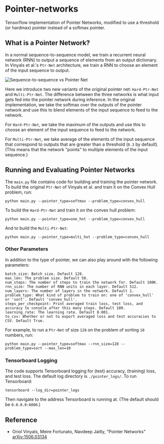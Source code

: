 # Pointer-networks

Tensorflow implementation of Pointer Networks, modified to use a threshold (or hardmax) pointer instead of a softmax pointer.
## What is a Pointer Network?
In a normal sequence-to-sequence model, we train a recurrent neural network (RNN) to output a sequence of elements from an output dictionary. In Vinyals et al.'s `Ptr-Net` architecture, we train a RNN to choose an element of the input sequence to output. 

![Sequence-to-sequence vs Pointer Net](https://github.com/Chanlaw/pointer-networks/blob/master/seq2seqVSptr.jpg "Sequence-to-sequence vs Pointer Net")

Here we introduce two new variants of the original pointer net: `Hard-Ptr-Net` and `Multi-Ptr-Net`. The difference between the three networks is what input gets fed into the pointer network during inference. In the original implementation, we take the softmax over the outputs of the pointer network and use this to blend elements of the input sequence to feed to the network.

For `Hard-Ptr-Net`, we take the maximum of the outputs and use this to choose an element of the input sequence to feed to the network.

For `Multi-Ptr-Net`, we take average of the elements of the input sequence that correspond to outputs that are greater than a threshold (`0.3` by default). (This means that the network "points" to multiple elements of the input sequence.)
## Running and Evaluating Pointer Networks
The `main.py` file contains code for building and training the pointer network. To build the original `Ptr-Net` of Vinyals et al. and train it on the Convex Hull problem, run:
```
python main.py --pointer_type=softmax --problem_type=convex_hull
```
To build the `Hard-Ptr-Net` and train it on the convex hull problem:
```
python main.py --pointer_type=one_hot --problem_type=convex_hull
```
And to build the `Multi-Ptr-Net`:
```
python main.py --pointer_type=multi_hot --problem_type=convex_hull
```

### Other Parameters
In addition to the type of pointer, we can also play around with the following parameters:
```
batch_size: Batch size. Default 128.
max_len: The problem size. Default 50.
num_steps: The number of steps to train the network for. Default 100K.
rnn_size: The number of RNN units in each layer. Default 512.
num_layers: The number of layers in the network. Default 1.
problem_type: What kind of problem to train on: one of 'convex_hull' or 'sort'. Default 'convex_hull'.
steps_per_checkpoint: Print averaged train loss, test loss, and accuracy to console after this many steps. Default 100.
learning_rate: The learning rate. Default 0.001.
to_csv: Whether or not to export averaged loss and test accuracies to CSV. Default True.
```
For example, to run a `Ptr-Net` of size `128` on the problem of sorting `10` numbers, run:
```
python main.py --pointer_type=softmax --rnn_size=128 --problem_type=sort --max_len=10
```
### Tensorboard Logging
The code supports Tensorboard logging for (test) accuracy, (training) loss, and test loss. The default log directory is `./pointer_logs/`. To run Tensorboard:
```
tensorboard --log_dir=pointer_logs
```
Then navigate to the address Tensorboard is running at. (The default should be `0.0.0.0:6006`.)
## Reference
- Oriol Vinyals, Meire Fortunato, Navdeep Jaitly, "Pointer Networks" [arXiv:1506.03134](http://arxiv.org/abs/1506.03134)
